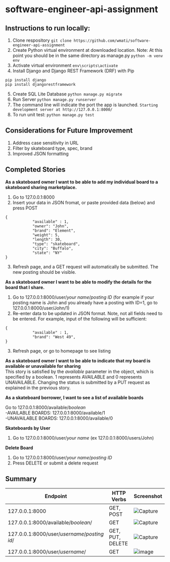 # software-engineer-api-assignment
## Instructions to run locally:
1. Clone respository 
```git clone https://github.com/wmati/software-engineer-api-assignment```
2. Create Python virtual environment at downloaded location. Note: At this point you should be in the same directory as manage.py
```python -m venv env```
3. Activate virtual environment
```env\scripts\activate```
4. Install Django and Django REST Framework (DRF) with Pip
```
pip install django
pip install djangorestframework
```
5. Create SQL Lite Database
```python manage.py migrate```
6. Run Server
```python manage.py runserver```
7. The command line will indicate the port the app is launched.
```Starting development server at http://127.0.0.1:8000/```
8. To run unit test:
```python manage.py test```

## Considerations for Future Improvement
1. Address case sensitivity in URL
2. Filter by skateboard type, spec, brand
3. Improved JSON formatting

## Completed Stories
<b>As a skateboard owner I want to be able to add my individual board to a skateboard sharing marketplace.</b>
1. Go to 127.0.0.1:8000
2. Insert your data in JSON fromat, or paste provided data (below) and press POST
```
{
            "available" : 1,
            "owner": "John",
            "brand": "Element",
            "weight": 5,
            "length": 30,
            "type": "skateboard",
            "city": "Buffalo",
            "state": "NY"
}
```
3. Refresh page, and a GET request will automatically be submitted. The new posting should be visible.

<b>As a skateboard owner I want to be able to modify the details for the board that I share.</b>
1. Go to 127.0.0.1:8000/user/*your name*/*posting ID*  (for example if your posting name is John and you already have a posting with ID=1, go to 127.0.0.1:8000/user/John/1)
2. Re-enter data to be updated in JSON format. Note, not all fields need to be entered. For example, input of the following will be sufficient:
```
{
            "available" : 1,
            "brand": "West 49",
}
```
3. Refresh page, or go to homepage to see listing

<b>As a skateboard owner I want to be able to indicate that my board is available or unavailable for sharing</b><br/>
This story is satisfied by the *available* parameter in the object, which is specified by a boolean. 1 represents AVAILABLE and 0 represents UNAVAILABLE.
Changing the status is submitted by a PUT request as explained in the previous story.

<b>As a skateboard borrower, I want to see a list of available boards</b><br/>

Go to 127.0.0.1:8000/available/*boolean* <br/>
-AVAILABLE BOARDS: 127.0.0.1:8000/available/1<br/>
-UNAVAILABLE BOARDS: 127.0.0.1:8000/available/0

**Skateboards by User**
1. Go to 127.0.0.1:8000/user/*your name* (ex 127.0.0.1:8000/users/John)

**Delete Board**
1. Go to 127.0.0.1:8000/user/*your name*/*posting ID*
2. Press DELETE or submit a delete request
            
## Summary

| Endpoint | HTTP Verbs | Screenshot |
| --- | --- | --- |
| 127.0.0.1:8000 | GET, POST | ![Capture](https://user-images.githubusercontent.com/14862636/138574907-c4c0ebaf-3c24-4449-9853-0f83cc5007dc.JPG) |
| 127.0.0.1:8000/available/*boolean*/ | GET | ![Capture](https://user-images.githubusercontent.com/14862636/138574917-406165fd-e173-4a2c-ac93-775e0ddabdca.JPG) |
| 127.0.0.1:8000/user/*username*/*posting id*/ | GET, PUT, DELETE | ![Capture](https://user-images.githubusercontent.com/14862636/138575014-74434c45-cfdb-4e19-beb2-00236f11cfad.JPG) |
| 127.0.0.1:8000/user/*username*/| GET | ![image](https://user-images.githubusercontent.com/14862636/138575445-3a2df3f0-71c1-4fa1-ac30-1fa87bd095d2.png) |
